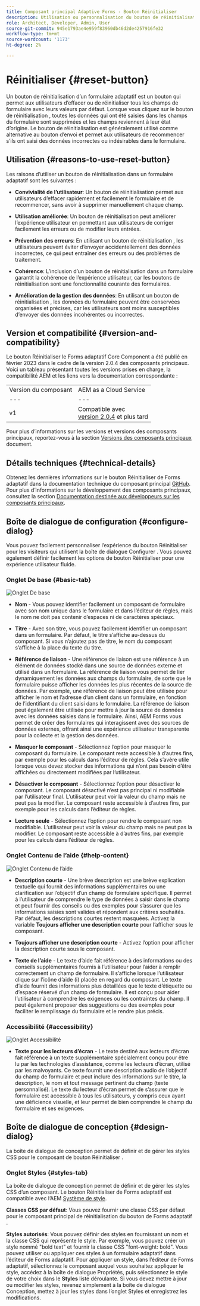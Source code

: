 ```yaml
---
title: Composant principal Adaptive Forms - Bouton Réinitialiser
description: Utilisation ou personnalisation du bouton de réinitialisation de Forms adaptative du composant principal.
role: Architect, Developer, Admin, User
source-git-commit: 945e1793ae4e959f83960db46d2de4257916fe32
workflow-type: tm+mt
source-wordcount: '1173'
ht-degree: 2%

---
```



# Réinitialiser {#reset-button}

Un bouton de réinitialisation d’un formulaire adaptatif est un bouton qui permet aux utilisateurs d’effacer ou de réinitialiser tous les champs de formulaire avec leurs valeurs par défaut. Lorsque vous cliquez sur le bouton de réinitialisation , toutes les données qui ont été saisies dans les champs du formulaire sont supprimées et les champs reviennent à leur état d’origine. Le bouton de réinitialisation est généralement utilisé comme alternative au bouton d’envoi et permet aux utilisateurs de recommencer s’ils ont saisi des données incorrectes ou indésirables dans le formulaire.


## Utilisation {#reasons-to-use-reset-button}

Les raisons d’utiliser un bouton de réinitialisation dans un formulaire adaptatif sont les suivantes :

* **Convivialité de l’utilisateur**: Un bouton de réinitialisation permet aux utilisateurs d’effacer rapidement et facilement le formulaire et de recommencer, sans avoir à supprimer manuellement chaque champ.

* **Utilisation améliorée**: Un bouton de réinitialisation peut améliorer l’expérience utilisateur en permettant aux utilisateurs de corriger facilement les erreurs ou de modifier leurs entrées.

* **Prévention des erreurs**: En utilisant un bouton de réinitialisation , les utilisateurs peuvent éviter d’envoyer accidentellement des données incorrectes, ce qui peut entraîner des erreurs ou des problèmes de traitement.

* **Cohérence**: L’inclusion d’un bouton de réinitialisation dans un formulaire garantit la cohérence de l’expérience utilisateur, car les boutons de réinitialisation sont une fonctionnalité courante des formulaires.

* **Amélioration de la gestion des données**: En utilisant un bouton de réinitialisation , les données du formulaire peuvent être conservées organisées et précises, car les utilisateurs sont moins susceptibles d’envoyer des données incohérentes ou incorrectes.

## Version et compatibilité {#version-and-compatibility}

Le bouton Réinitialiser le Forms adaptatif Core Component a été publié en février 2023 dans le cadre de la version 2.0.4 des composants principaux. Voici un tableau présentant toutes les versions prises en charge, la compatibilité AEM et les liens vers la documentation correspondante :

|  |  |
|---|---|
| Version du composant | AEM as a Cloud Service |
| --- | --- |
| v1 | Compatible avec<br>[version 2.0.4](/help/versions.md) et plus tard | Compatible | Compatible |

Pour plus d’informations sur les versions et versions des composants principaux, reportez-vous à la section [Versions des composants principaux](/help/versions.md) document.

<!-- ## Sample Component Output {#sample-component-output}

To experience the Accordion Component as well as see examples of its configuration options as well as HTML and JSON output, visit the [Component Library](https://adobe.com/go/aem_cmp_library_accordion). -->

## Détails techniques {#technical-details}

Obtenez les dernières informations sur le bouton Réinitialiser de Forms adaptatif dans la documentation technique du composant principal [GitHub](https://github.com/adobe/aem-core-forms-components/tree/master/ui.af.apps/src/main/content/jcr_root/apps/core/fd/components/form/button/v1/button). Pour plus d’informations sur le développement des composants principaux, consultez la section [Documentation destinée aux développeurs sur les composants principaux](/help/developing/overview.md).

## Boîte de dialogue de configuration {#configure-dialog}

Vous pouvez facilement personnaliser l’expérience du bouton Réinitialiser pour les visiteurs qui utilisent la boîte de dialogue Configurer . Vous pouvez également définir facilement les options de bouton Réinitialiser pour une expérience utilisateur fluide.

### Onglet De base {#basic-tab}

![Onglet De base](/help/adaptive-forms/assets/button_basictab.png)

* **Nom** - Vous pouvez identifier facilement un composant de formulaire avec son nom unique dans le formulaire et dans l’éditeur de règles, mais le nom ne doit pas contenir d’espaces ni de caractères spéciaux.

* **Titre** - Avec son titre, vous pouvez facilement identifier un composant dans un formulaire. Par défaut, le titre s’affiche au-dessus du composant. Si vous n’ajoutez pas de titre, le nom du composant s’affiche à la place du texte du titre.

* **Référence de liaison** - Une référence de liaison est une référence à un élément de données stocké dans une source de données externe et utilisé dans un formulaire. La référence de liaison vous permet de lier dynamiquement les données aux champs du formulaire, de sorte que le formulaire puisse afficher les données les plus récentes de la source de données. Par exemple, une référence de liaison peut être utilisée pour afficher le nom et l’adresse d’un client dans un formulaire, en fonction de l’identifiant du client saisi dans le formulaire. La référence de liaison peut également être utilisée pour mettre à jour la source de données avec les données saisies dans le formulaire. Ainsi, AEM Forms vous permet de créer des formulaires qui interagissent avec des sources de données externes, offrant ainsi une expérience utilisateur transparente pour la collecte et la gestion des données.

* **Masquer le composant** - Sélectionnez l’option pour masquer le composant du formulaire. Le composant reste accessible à d’autres fins, par exemple pour les calculs dans l’éditeur de règles. Cela s’avère utile lorsque vous devez stocker des informations qui n’ont pas besoin d’être affichées ou directement modifiées par l’utilisateur.
* **Désactiver le composant** - Sélectionnez l’option pour désactiver le composant. Le composant désactivé n’est pas principal ni modifiable par l’utilisateur final. L’utilisateur peut voir la valeur du champ mais ne peut pas la modifier. Le composant reste accessible à d’autres fins, par exemple pour les calculs dans l’éditeur de règles.
* **Lecture seule** - Sélectionnez l’option pour rendre le composant non modifiable. L’utilisateur peut voir la valeur du champ mais ne peut pas la modifier. Le composant reste accessible à d’autres fins, par exemple pour les calculs dans l’éditeur de règles.

### Onglet Contenu de l’aide {#help-content}

![Onglet Contenu de l’aide](/help/adaptive-forms/assets/button_helptab.png)

* **Description courte** - Une brève description est une brève explication textuelle qui fournit des informations supplémentaires ou une clarification sur l’objectif d’un champ de formulaire spécifique. Il permet à l’utilisateur de comprendre le type de données à saisir dans le champ et peut fournir des conseils ou des exemples pour s’assurer que les informations saisies sont valides et répondent aux critères souhaités. Par défaut, les descriptions courtes restent masquées. Activez la variable **Toujours afficher une description courte** pour l’afficher sous le composant.

* **Toujours afficher une description courte** - Activez l’option pour afficher la description courte sous le composant.

* **Texte de l’aide** - Le texte d’aide fait référence à des informations ou des conseils supplémentaires fournis à l’utilisateur pour l’aider à remplir correctement un champ de formulaire. Il s’affiche lorsque l’utilisateur clique sur l’icône d’aide (i) placée en regard du composant. Le texte d’aide fournit des informations plus détaillées que le texte d’étiquette ou d’espace réservé d’un champ de formulaire. Il est conçu pour aider l’utilisateur à comprendre les exigences ou les contraintes du champ. Il peut également proposer des suggestions ou des exemples pour faciliter le remplissage du formulaire et le rendre plus précis.

### Accessibilité {#accessibility}

![Onglet Accessibilité](/help/adaptive-forms/assets/button_accessibilitytab.png)

* **Texte pour les lecteurs d’écran** - Le texte destiné aux lecteurs d’écran fait référence à un texte supplémentaire spécialement conçu pour être lu par les technologies d’assistance, comme les lecteurs d’écran, utilisé par les malvoyants. Ce texte fournit une description audio de l’objectif du champ de formulaire et peut inclure des informations sur le titre, la description, le nom et tout message pertinent du champ (texte personnalisé). Le texte du lecteur d’écran permet de s’assurer que le formulaire est accessible à tous les utilisateurs, y compris ceux ayant une déficience visuelle, et leur permet de bien comprendre le champ du formulaire et ses exigences.

## Boîte de dialogue de conception {#design-dialog}

La boîte de dialogue de conception permet de définir et de gérer les styles CSS pour le composant de bouton Réinitialiser .


### Onglet Styles {#styles-tab}

La boîte de dialogue de conception permet de définir et de gérer les styles CSS d’un composant. Le bouton Réinitialiser de Forms adaptatif est compatible avec l’AEM [Système de style](/help/get-started/authoring.md#component-styling).

**Classes CSS par défaut**: Vous pouvez fournir une classe CSS par défaut pour le composant principal de réinitialisation du bouton de Forms adaptatif .

**Styles autorisés**: Vous pouvez définir des styles en fournissant un nom et la classe CSS qui représente le style. Par exemple, vous pouvez créer un style nommé &quot;bold text&quot; et fournir la classe CSS &quot;font-weight: bold&quot;. Vous pouvez utiliser ou appliquer ces styles à un formulaire adaptatif dans l’éditeur de Forms adaptatif. Pour appliquer un style, dans l’éditeur de Forms adaptatif, sélectionnez le composant auquel vous souhaitez appliquer le style, accédez à la boîte de dialogue Propriétés, puis sélectionnez le style de votre choix dans le **Styles** liste déroulante. Si vous devez mettre à jour ou modifier les styles, revenez simplement à la boîte de dialogue Conception, mettez à jour les styles dans l’onglet Styles et enregistrez les modifications.
